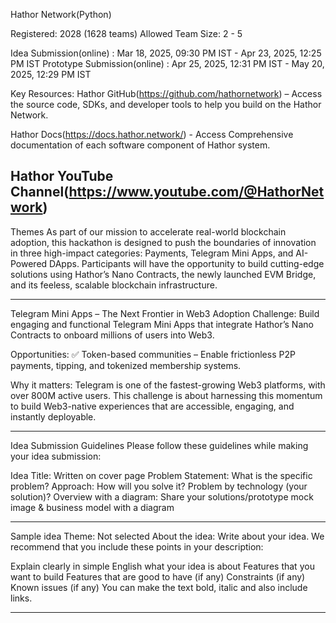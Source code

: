 Hathor Network(Python)
 
Registered: 2028 (1628 teams)
Allowed Team Size: 2 - 5

Idea Submission(online) : Mar 18, 2025, 09:30 PM IST - Apr 23, 2025, 12:25 PM IST
Prototype Submission(online) : Apr 25, 2025, 12:31 PM IST - May 20, 2025, 12:29 PM IST

Key Resources:
Hathor GitHub(https://github.com/hathornetwork) – Access the source code, SDKs, and developer tools to help you build on the Hathor Network.

Hathor Docs(https://docs.hathor.network/) - Access Comprehensive documentation of each software component of Hathor system.

Hathor YouTube Channel(https://www.youtube.com/@HathorNetwork)
---------------------------------------------------------------------------------

Themes
As part of our mission to accelerate real-world blockchain adoption, this hackathon is designed to push the boundaries of innovation in three high-impact categories: Payments, Telegram Mini Apps, and AI-Powered DApps. Participants will have the opportunity to build cutting-edge solutions using Hathor’s Nano Contracts, the newly launched EVM Bridge, and its feeless, scalable blockchain infrastructure.

------------------------------------------------------------------------------------

Telegram Mini Apps – The Next Frontier in Web3 Adoption
Challenge: Build engaging and functional Telegram Mini Apps that integrate Hathor’s Nano Contracts to onboard millions of users into Web3.

Opportunities:
✅ Token-based communities – Enable frictionless P2P payments, tipping, and tokenized membership systems.


Why it matters: Telegram is one of the fastest-growing Web3 platforms, with over 800M active users. This challenge is about harnessing this momentum to build Web3-native experiences that are accessible, engaging, and instantly deployable.

-----------------------------------------------------------------------------------------


Idea Submission Guidelines
Please follow these guidelines while making your idea submission:

Idea Title: Written on cover page
Problem Statement: What is the specific problem?
Approach: How will you solve it? Problem by technology (your solution)?
Overview with a diagram: Share your solutions/prototype mock image & business model with a diagram

------------------------------------------------------------------------------------------

Sample idea
Theme: Not selected
About the idea: 
Write about your idea. We recommend that you include these points in your description:

Explain clearly in simple English what your idea is about
Features that you want to build
Features that are good to have (if any)
Constraints (if any)
Known issues (if any)
You can make the text bold, italic and also include links.

-----------------------------------------------------------------------------
